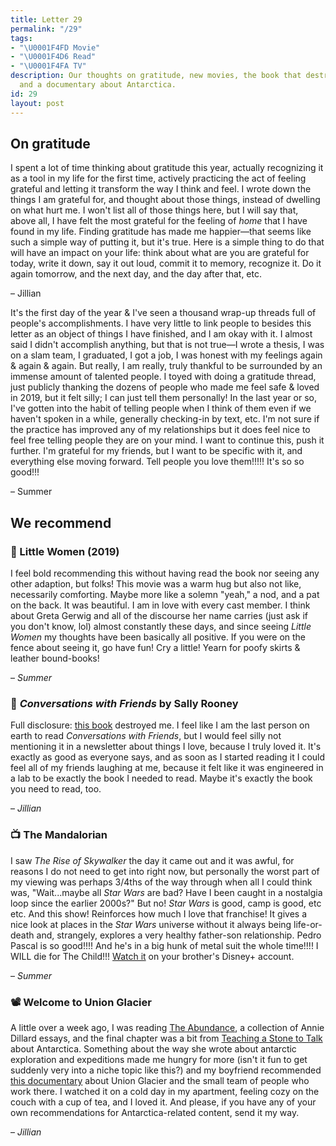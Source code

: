 ```yaml
---
title: Letter 29
permalink: "/29"
tags:
- "\U0001F4FD️ Movie"
- "\U0001F4D6 Read"
- "\U0001F4FA TV"
description: Our thoughts on gratitude, new movies, the book that destroyed Jillian,
  and a documentary about Antarctica.
id: 29
layout: post
---
```


## On gratitude

I spent a lot of time thinking about gratitude this year, actually recognizing it as a tool in my life for the first time, actively practicing the act of feeling grateful and letting it transform the way I think and feel. I wrote down the things I am grateful for, and thought about those things, instead of dwelling on what hurt me. I won't list all of those things here, but I will say that, above all, I have felt the most grateful for the feeling of *home* that I have found in my life. Finding gratitude has made me happier—that seems like such a simple way of putting it, but it's true. Here is a simple thing to do that will have an impact on your life: think about what are you are grateful for today, write it down, say it out loud, commit it to memory, recognize it. Do it again tomorrow, and the next day, and the day after that, etc.

– Jillian

It's the first day of the year & I've seen a thousand wrap-up threads full of people's accomplishments. I have very little to link people to besides this letter as an object of things I have finished, and I am okay with it. I almost said I didn't accomplish anything, but that is not true—I wrote a thesis, I was on a slam team, I graduated, I got a job, I was honest with my feelings again & again & again. But really, I am really, truly thankful to be surrounded by an immense amount of talented people. I toyed with doing a gratitude thread, just publicly thanking the dozens of people who made me feel safe & loved in 2019, but it felt silly; I can just tell them personally! In the last year or so, I've gotten into the habit of telling people when I think of them even if we haven't spoken in a while, generally checking-in by text, etc. I'm not sure if the practice has improved any of my relationships but it does feel nice to feel free telling people they are on your mind. I want to continue this, push it further. I'm grateful for my friends, but I want to be specific with it, and everything else moving forward. Tell people you love them!!!!! It's so so good!!!

– Summer

## We recommend

### 🎥 Little Women (2019)

I feel bold recommending this without having read the book nor seeing any other adaption, but folks! This movie was a warm hug but also not like, necessarily comforting. Maybe more like a solemn "yeah," a nod, and a pat on the back. It was beautiful. I am in love with every cast member. I think about Greta Gerwig and all of the discourse her name carries (just ask if you don't know, lol) almost constantly these days, and since seeing *Little Women* my thoughts have been basically all positive. If you were on the fence about seeing it, go have fun! Cry a little! Yearn for poofy skirts & leather bound-books!

– *Summer*

### 📖 *Conversations with Friends* by Sally Rooney

Full disclosure: [this book](https://www.indiebound.org/book/9780451499066) destroyed me. I feel like I am the last person on earth to read *Conversations with Friends*, but I would feel silly not mentioning it in a newsletter about things I love, because I truly loved it. It's exactly as good as everyone says, and as soon as I started reading it I could feel all of my friends laughing at me, because it felt like it was engineered in a lab to be exactly the book I needed to read. Maybe it's exactly the book you need to read, too. 

– *Jillian*

### 📺 The Mandalorian

I saw *The Rise of Skywalker* the day it came out and it was awful, for reasons I do not need to get into right now, but personally the worst part of my viewing was perhaps 3/4ths of the way through when all I could think was, "Wait...maybe all *Star Wars* are bad? Have I been caught in a nostalgia loop since the earlier 2000s?" But no! *Star Wars* is good, camp is good, etc etc. And this show! Reinforces how much I love that franchise! It gives a nice look at places in the *Star Wars* universe without it always being life-or-death and, strangely, explores a very healthy father-son relationship. Pedro Pascal is so good!!!! And he's in a big hunk of metal suit the whole time!!!! I WILL die for The Child!!! [Watch it](https://www.disneyplus.com/welcome/the-mandalorian?cid=DSS-Search-Bing-71700000059616291&s_kwcid=AL!%208468!10!79439826966918!79440062238821&msclkid=b11e59106ae311c23f93071e43432922&gclid=CJaH89a55eYCFdEEiAkd6i4N0Q&gclsrc=ds) on your brother's Disney+ account.

– *Summer*

### 📽️ Welcome to Union Glacier

A little over a week ago, I was reading [The Abundance](https://www.goodreads.com/book/show/25776682-the-abundance), a collection of Annie Dillard essays, and the final chapter was a bit from [Teaching a Stone to Talk](https://www.goodreads.com/book/show/12534.Teaching_a_Stone_to_Talk) about Antarctica. Something about the way she wrote about antarctic exploration and expeditions made me hungry for more (isn't it fun to get suddenly very into a niche topic like this?) and my boyfriend recommended [this documentary](https://vimeo.com/107231188) about Union Glacier and the small team of people who work there. I watched it on a cold day in my apartment, feeling cozy on the couch with a cup of tea, and I loved it. And please, if you have any of your own recommendations for Antarctica-related content, send it my way.

– *Jillian*
